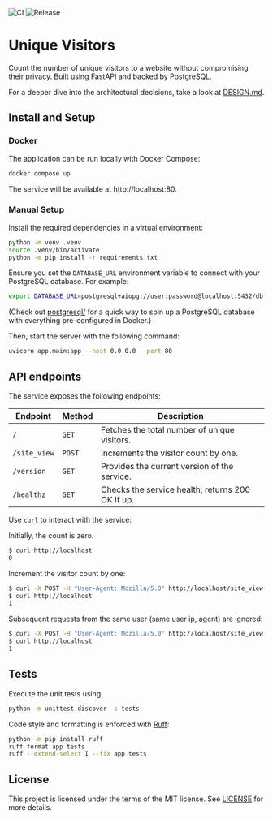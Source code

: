 ![CI](https://github.com/benhid/unique-visitors/actions/workflows/ci.yml/badge.svg)
![Release](https://github.com/benhid/unique-visitors/actions/workflows/release.yml/badge.svg)

# Unique Visitors

Count the number of unique visitors to a website without compromising their privacy. Built using FastAPI and backed by PostgreSQL.

For a deeper dive into the architectural decisions, take a look at [DESIGN.md](DESIGN.md).

## Install and Setup 

### Docker

The application can be run locally with Docker Compose:

```sh
docker compose up
```

The service will be available at http://localhost:80.

### Manual Setup

Install the required dependencies in a virtual environment:

```sh
python -m venv .venv
source .venv/bin/activate
python -m pip install -r requirements.txt
```

Ensure you set the `DATABASE_URL` environment variable to connect with your PostgreSQL database. For example:

```sh
export DATABASE_URL=postgresql+aiopg://user:password@localhost:5432/db
```

(Check out [postgresql/](postgresql/) for a quick way to spin up a PostgreSQL database with everything pre-configured in Docker.)

Then, start the server with the following command:

```sh
uvicorn app.main:app --host 0.0.0.0 --port 80
```

## API endpoints

The service exposes the following endpoints:

Endpoint | Method | Description
--- |--------| ---
`/` | `GET`  | Fetches the total number of unique visitors.
`/site_view` | `POST` | Increments the visitor count by one.
`/version` | `GET`  | Provides the current version of the service.
`/healthz` | `GET`  | Checks the service health; returns 200 OK if up.

Use `curl` to interact with the service:

Initially, the count is zero.

```sh
$ curl http://localhost
0
```

Increment the visitor count by one:

```sh
$ curl -X POST -H "User-Agent: Mozilla/5.0" http://localhost/site_view
$ curl http://localhost
1
```

Subsequent requests from the same user (same user ip, agent) are ignored:

```sh
$ curl -X POST -H "User-Agent: Mozilla/5.0" http://localhost/site_view
$ curl http://localhost
1
```

## Tests

Execute the unit tests using:

```sh
python -m unittest discover -s tests
```

Code style and formatting is enforced with [Ruff](https://github.com/astral-sh/ruff):

```sh
python -m pip install ruff
ruff format app tests
ruff --extend-select I --fix app tests
```

## License

This project is licensed under the terms of the MIT license. See [LICENSE](LICENSE) for more details.